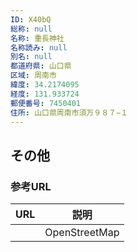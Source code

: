 ```yaml
---
ID: X40bQ
総称: null
名称: 重長神社
名称読み: null
別名: null
都道府県: 山口県
区域: 周南市
緯度: 34.2174095
経度: 131.933724
郵便番号: 7450401
住所: 山口県周南市須万９８７−１
---
```


## その他

### 参考URL

| URL | 説明          |
| --- | ------------- |
|     | OpenStreetMap |

